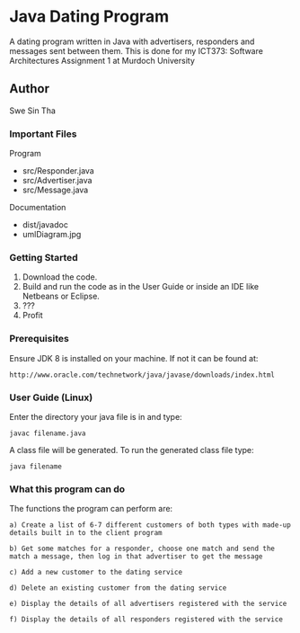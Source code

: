 # Java Dating Program

A dating program written in Java with advertisers, responders and messages sent between them. This is done for my ICT373: Software Architectures Assignment 1 at Murdoch University

## Author

Swe Sin Tha

### Important Files

Program

* src/Responder.java
* src/Advertiser.java
* src/Message.java

Documentation
* dist/javadoc
* umlDiagram.jpg

### Getting Started

1. Download the code. 
2. Build and run the code as in the User Guide or inside an IDE like Netbeans or Eclipse.
3. ???
4. Profit

### Prerequisites

Ensure JDK 8 is installed on your machine. If not it can be found at:

```
http://www.oracle.com/technetwork/java/javase/downloads/index.html
```

### User Guide (Linux)

Enter the directory your java file is in and type:

```
javac filename.java
```

A class file will be generated. To run the generated class file type:

```
java filename
```

### What this program can do
The functions the program can perform are:
	
	a) Create a list of 6-7 different customers of both types with made-up details built in to the client program

	b) Get some matches for a responder, choose one match and send the match a message, then log in that advertiser to get the message

	c) Add a new customer to the dating service

	d) Delete an existing customer from the dating service

	e) Display the details of all advertisers registered with the service

	f) Display the details of all responders registered with the service

